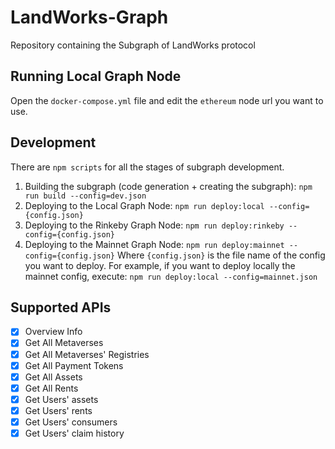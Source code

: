 # LandWorks-Graph
Repository containing the Subgraph of LandWorks protocol

## Running Local Graph Node

Open the `docker-compose.yml` file and edit the `ethereum` node url you want to use.

## Development

There are `npm scripts` for all the stages of subgraph development.

1. Building the subgraph (code generation + creating the subgraph): `npm run build --config=dev.json`
2. Deploying to the Local Graph Node: `npm run deploy:local --config={config.json}`
3. Deploying to the Rinkeby Graph Node: `npm run deploy:rinkeby --config={config.json}`
4. Deploying to the Mainnet Graph Node: `npm run deploy:mainnet --config={config.json}`
   Where `{config.json}` is the file name of the config you want to deploy. For example, if you want to deploy locally the mainnet config, execute: `npm run deploy:local --config=mainnet.json`

## Supported APIs

- [X] Overview Info
- [X] Get All Metaverses
- [X] Get All Metaverses' Registries
- [X] Get All Payment Tokens
- [X] Get All Assets
- [X] Get All Rents
- [X] Get Users' assets
- [X] Get Users' rents
- [X] Get Users' consumers
- [X] Get Users' claim history
